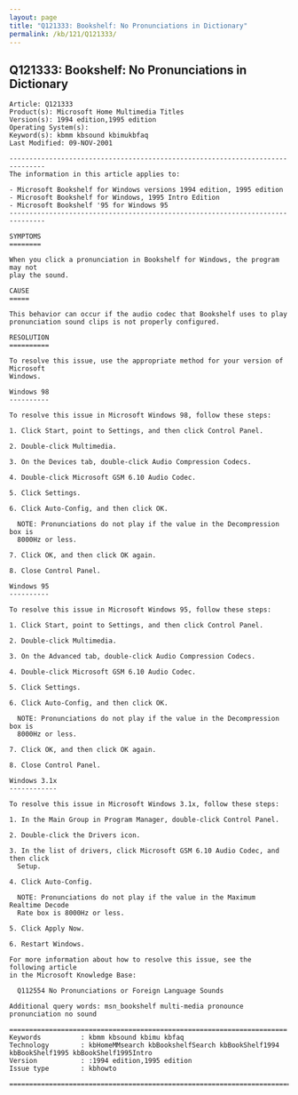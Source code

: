 ```yaml
---
layout: page
title: "Q121333: Bookshelf: No Pronunciations in Dictionary"
permalink: /kb/121/Q121333/
---
```


## Q121333: Bookshelf: No Pronunciations in Dictionary

	Article: Q121333
	Product(s): Microsoft Home Multimedia Titles
	Version(s): 1994 edition,1995 edition
	Operating System(s): 
	Keyword(s): kbmm kbsound kbimukbfaq
	Last Modified: 09-NOV-2001
	
	-------------------------------------------------------------------------------
	The information in this article applies to:
	
	- Microsoft Bookshelf for Windows versions 1994 edition, 1995 edition 
	- Microsoft Bookshelf for Windows, 1995 Intro Edition 
	- Microsoft Bookshelf '95 for Windows 95 
	-------------------------------------------------------------------------------
	
	SYMPTOMS
	========
	
	When you click a pronunciation in Bookshelf for Windows, the program may not
	play the sound.
	
	CAUSE
	=====
	
	This behavior can occur if the audio codec that Bookshelf uses to play
	pronunciation sound clips is not properly configured.
	
	RESOLUTION
	==========
	
	To resolve this issue, use the appropriate method for your version of Microsoft
	Windows.
	
	Windows 98
	----------
	
	To resolve this issue in Microsoft Windows 98, follow these steps:
	
	1. Click Start, point to Settings, and then click Control Panel.
	
	2. Double-click Multimedia.
	
	3. On the Devices tab, double-click Audio Compression Codecs.
	
	4. Double-click Microsoft GSM 6.10 Audio Codec.
	
	5. Click Settings.
	
	6. Click Auto-Config, and then click OK.
	
	  NOTE: Pronunciations do not play if the value in the Decompression box is
	  8000Hz or less.
	
	7. Click OK, and then click OK again.
	
	8. Close Control Panel.
	
	Windows 95
	----------
	
	To resolve this issue in Microsoft Windows 95, follow these steps:
	
	1. Click Start, point to Settings, and then click Control Panel.
	
	2. Double-click Multimedia.
	
	3. On the Advanced tab, double-click Audio Compression Codecs.
	
	4. Double-click Microsoft GSM 6.10 Audio Codec.
	
	5. Click Settings.
	
	6. Click Auto-Config, and then click OK.
	
	  NOTE: Pronunciations do not play if the value in the Decompression box is
	  8000Hz or less.
	
	7. Click OK, and then click OK again.
	
	8. Close Control Panel.
	
	Windows 3.1x
	------------
	
	To resolve this issue in Microsoft Windows 3.1x, follow these steps:
	
	1. In the Main Group in Program Manager, double-click Control Panel.
	
	2. Double-click the Drivers icon.
	
	3. In the list of drivers, click Microsoft GSM 6.10 Audio Codec, and then click
	  Setup.
	
	4. Click Auto-Config.
	
	  NOTE: Pronunciations do not play if the value in the Maximum Realtime Decode
	  Rate box is 8000Hz or less.
	
	5. Click Apply Now.
	
	6. Restart Windows.
	
	For more information about how to resolve this issue, see the following article
	in the Microsoft Knowledge Base:
	
	  Q112554 No Pronunciations or Foreign Language Sounds
	
	Additional query words: msn_bookshelf multi-media pronounce pronunciation no sound
	
	======================================================================
	Keywords          : kbmm kbsound kbimu kbfaq
	Technology        : kbHomeMMsearch kbBookshelfSearch kbBookShelf1994 kbBookShelf1995 kbBookShelf1995Intro
	Version           : :1994 edition,1995 edition
	Issue type        : kbhowto
	
	=============================================================================
	
